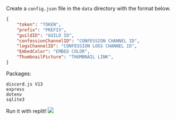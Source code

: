 Create a `config.json` file in the `data` directory with the format below.

```json
{
    "token": "TOKEN",
    "prefix": "PREFIX",
    "guildID": "GUILD ID",
    "confessionChannelID": "CONFESSION CHANNEL ID",
    "logsChannelID": "CONFESSION LOGS CHANNEL ID",
    "EmbedColor": "EMBED COLOR",
    "ThumbnailPicture": "THUMBNAIL LINK", 
}
```


Packages:

```
discord.js V13
express
dotenv
sqlite3
```
Run it with replit!
<a href="https://replit.com/github/hatry4/Confession-Bot-Discord" target="_blank"> <img src="https://www.google.com/url?sa=i&url=https%3A%2F%2Ficonape.com%2Frepl-it-logo-icon-svg-png.html&psig=AOvVaw0fJcsrJT-1y4rCJa7kxFso&ust=1636702325043000&source=images&cd=vfe&ved=0CAsQjRxqFwoTCLiEtbrlj_QCFQAAAAAdAAAAABAI"/> </a>
